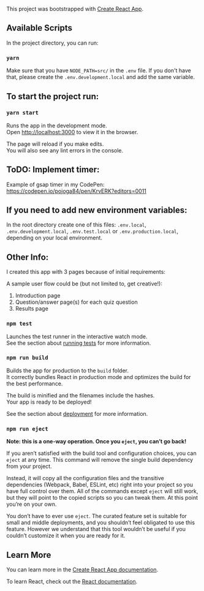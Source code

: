 This project was bootstrapped with [Create React App](https://github.com/facebook/create-react-app).

## Available Scripts

In the project directory, you can run:
### `yarn`

Make sure that you have `NODE_PATH=src/` in the `.env` file. If you don't have that, please create the `.env.development.local` and add the same variable.

## To start the project run:
### `yarn start` 

Runs the app in the development mode.<br>
Open [http://localhost:3000](http://localhost:3000) to view it in the browser.

The page will reload if you make edits.<br>
You will also see any lint errors in the console.

## ToDO: Implement timer:
Example of gsap timer in my CodePen:
https://codepen.io/pojoga84/pen/KrvERK?editors=0011

## If you need to add new environment variables:
In the root directory create one of this files:
`.env.local`, `.env.development.local`, `.env.test.local` or `.env.production.local`, depending on your local environment.

## Other Info:
I created this app with 3 pages because of initial requirements:

A sample user flow could be (but not limited to, get creative!):
1. Introduction page
2. Question/answer page(s) for each quiz question
3. Results page

### `npm test`

Launches the test runner in the interactive watch mode.<br>
See the section about [running tests](https://facebook.github.io/create-react-app/docs/running-tests) for more information.

### `npm run build`

Builds the app for production to the `build` folder.<br>
It correctly bundles React in production mode and optimizes the build for the best performance.

The build is minified and the filenames include the hashes.<br>
Your app is ready to be deployed!

See the section about [deployment](https://facebook.github.io/create-react-app/docs/deployment) for more information.

### `npm run eject`

**Note: this is a one-way operation. Once you `eject`, you can’t go back!**

If you aren’t satisfied with the build tool and configuration choices, you can `eject` at any time. This command will remove the single build dependency from your project.

Instead, it will copy all the configuration files and the transitive dependencies (Webpack, Babel, ESLint, etc) right into your project so you have full control over them. All of the commands except `eject` will still work, but they will point to the copied scripts so you can tweak them. At this point you’re on your own.

You don’t have to ever use `eject`. The curated feature set is suitable for small and middle deployments, and you shouldn’t feel obligated to use this feature. However we understand that this tool wouldn’t be useful if you couldn’t customize it when you are ready for it.

## Learn More

You can learn more in the [Create React App documentation](https://facebook.github.io/create-react-app/docs/getting-started).

To learn React, check out the [React documentation](https://reactjs.org/).
